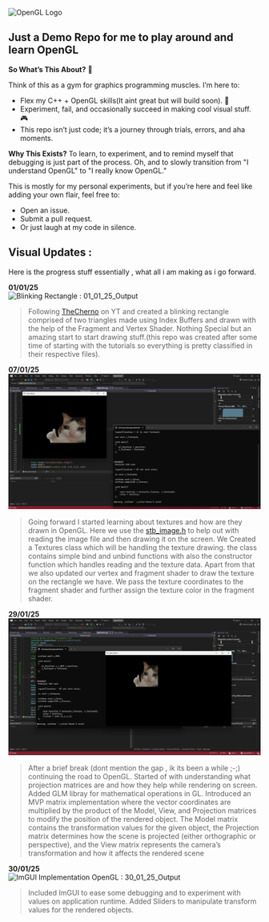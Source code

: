 ![OpenGL Logo](https://www.techno-science.net/illustration/Definition/200px/OpenGL-logo.png)

## Just a Demo Repo for me to play around and learn OpenGL

**So What’s This About?** 🤔

Think of this as a gym for graphics programming muscles. I’m here to:
- Flex my C++ + OpenGL skills(It aint great but will build soon). 💪
- Experiment, fail, and occasionally succeed in making cool visual stuff. 🎮
- This repo isn’t just code; it’s a journey through trials, errors, and aha moments.

**Why This Exists?**
To learn, to experiment, and to remind myself that debugging is just part of the process. Oh, and to slowly transition from "I understand OpenGL" to "I really know OpenGL."


This is mostly for my personal experiments, but if you’re here and feel like adding your own flair, feel free to:
- Open an issue.
- Submit a pull request.
- Or just laugh at my code in silence.

## Visual Updates :
Here is the progress stuff essentially , what all i am making as i go forward.  

**01/01/25 <br>**
![Blinking Rectangle : 01_01_25_Output](VisualUpdates/01_01_25_Output.gif)<br>
>Following [TheCherno](https://www.youtube.com/@TheCherno) on YT and created a blinking rectangle comprised of two triangles made using Index Buffers and drawn with the help of the Fragment and Vertex Shader.
Nothing Special but an amazing start to start drawing stuff.(this repo was created after some time of starting with the tutorials so everything is pretty classified in their respective files).


**07/01/25 <br>**
![Textures in OpenGL : 07_01_25_Output](VisualUpdates/07_01_25_Output.png)<br>
>Going forward I started learning about textures and how are they drawn in OpenGL. Here we use the [stb_image.h](https://github.com/nothings/stb/blob/master/stb_image.h) to help out with reading the image file and then drawing it on the screen. We Created a Textures class which will be handling the texture drawing. the class contains simple bind and unbind functions with also the constructor function which handles reading and the texture data.
Apart from that we also updated our vertex and fragment shader to draw the texture on the rectangle we have. We pass the texture coordinates to the fragment shader and further assign the texture color in the fragment shader.


**29/01/25 <br>**
![Projection in OpenGL : 29_01_25_Output](VisualUpdates/29_01_25_Output.png)<br>
>After a brief break (dont mention the gap , ik its been a while ;-;) continuing the road to OpenGL. Started of with understanding what projection matrices are and how they help while rendering on screen. Added GLM libray for mathematical operations in GL. Introduced an MVP matrix implementation where the vector coordinates are multiplied by the product of the Model, View, and Projection matrices to modify the position of the rendered object. The Model matrix contains the transformation values for the given object, the Projection matrix determines how the scene is projected (either orthographic or perspective), and the View matrix represents the camera’s transformation and how it affects the rendered scene


**30/01/25 <br>**
![ImGUI Implementation OpenGL : 30_01_25_Output](VisualUpdates/30_01_25_Output.gif)<br>
>Included ImGUI to ease some debugging and to experiment with values on application runtime. Added Sliders to manipulate transform values for the rendered objects.
